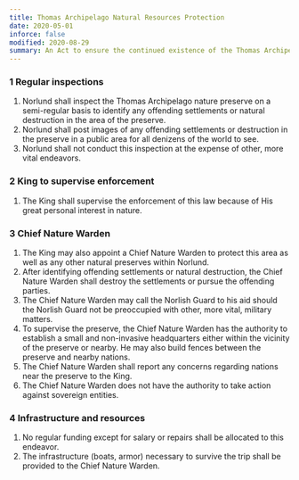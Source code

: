 ```yaml
---
title: Thomas Archipelago Natural Resources Protection
date: 2020-05-01
inforce: false
modified: 2020-08-29
summary: An Act to ensure the continued existence of the Thomas Archipelago Nature Preserve.
---
```


### 1 Regular inspections

1. Norlund shall inspect the Thomas Archipelago nature preserve on a semi-regular basis to identify any offending settlements or natural destruction in the area of the preserve.
2. Norlund shall post images of any offending settlements or destruction in the preserve in a public area for all denizens of the world to see.
3. Norlund shall not conduct this inspection at the expense of other, more vital endeavors.

### 2 King to supervise enforcement

1. The King shall supervise the enforcement of this law because of His great personal interest in nature.

### 3 Chief Nature Warden

1. The King may also appoint a Chief Nature Warden to protect this area as well as any other natural preserves within Norlund.
2. After identifying offending settlements or natural destruction, the Chief Nature Warden shall destroy the settlements or pursue the offending parties.
3. The Chief Nature Warden may call the Norlish Guard to his aid should the Norlish Guard not be preoccupied with other, more vital, military matters.
4. To supervise the preserve, the Chief Nature Warden has the authority to establish a small and non-invasive headquarters either within the vicinity of the preserve or nearby. He may also build fences between the preserve and nearby nations.
5. The Chief Nature Warden shall report any concerns regarding nations near the preserve to the King.
6. The Chief Nature Warden does not have the authority to take action against sovereign entities.

### 4 Infrastructure and resources

1. No regular funding except for salary or repairs shall be allocated to this endeavor.
2. The infrastructure (boats, armor) necessary to survive the trip shall be provided to the Chief Nature Warden.